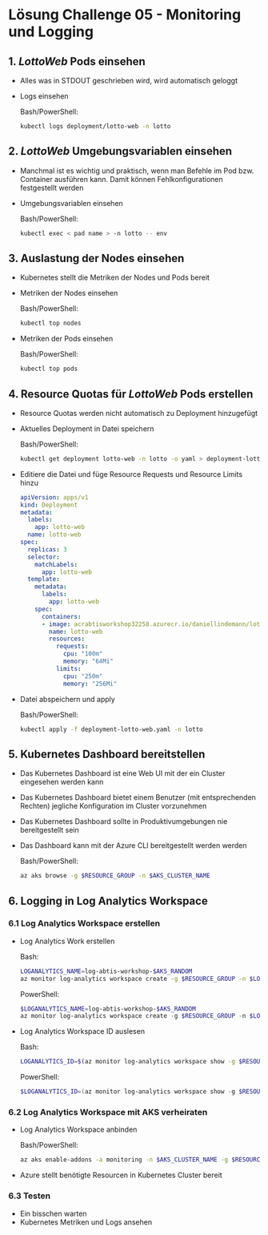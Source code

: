 # Lösung Challenge 05 - Monitoring und Logging

## 1. *LottoWeb* Pods einsehen

- Alles was in STDOUT geschrieben wird, wird automatisch geloggt
- Logs einsehen

    Bash/PowerShell:
    ```bash
    kubectl logs deployment/lotto-web -n lotto
    ```

## 2. *LottoWeb* Umgebungsvariablen einsehen

- Manchmal ist es wichtig und praktisch, wenn man Befehle im Pod bzw. Container ausführen kann. Damit können Fehlkonfigurationen festgestellt werden
- Umgebungsvariablen einsehen

    Bash/PowerShell:
    ```bash
    kubectl exec < pad name > -n lotto -- env
    ```

## 3. Auslastung der Nodes einsehen

- Kubernetes stellt die Metriken der Nodes und Pods bereit
- Metriken der Nodes einsehen

    Bash/PowerShell:
    ```bash
    kubectl top nodes
    ```

- Metriken der Pods einsehen

    Bash/PowerShell:
    ```bash
    kubectl top pods
    ```

## 4. Resource Quotas für *LottoWeb* Pods erstellen

- Resource Quotas werden nicht automatisch zu Deployment hinzugefügt
- Aktuelles Deployment in Datei speichern

    Bash/PowerShell:
    ```bash
    kubectl get deployment lotto-web -n lotto -o yaml > deployment-lotto-web.yaml
    ```

- Editiere die Datei und füge Resource Requests und Resource Limits hinzu

    ```yaml
    apiVersion: apps/v1
    kind: Deployment
    metadata:
      labels:
        app: lotto-web
      name: lotto-web
    spec:
      replicas: 3
      selector:
        matchLabels:
          app: lotto-web
      template:
        metadata:
          labels:
            app: lotto-web
        spec:
          containers:
          - image: acrabtisworkshop32258.azurecr.io/daniellindemann/lotto-web:1.0.0
            name: lotto-web
            resources:
              requests:
                cpu: "100m"
                memory: "64Mi"
              limits:
                cpu: "250m"
                memory: "256Mi"
    ```

- Datei abspeichern und apply

    Bash/PowerShell:
    ```bash
    kubectl apply -f deployment-lotto-web.yaml -n lotto
    ```

## 5. Kubernetes Dashboard bereitstellen

- Das Kubernetes Dashboard ist eine Web UI mit der ein Cluster eingesehen werden kann
- Das Kubernetes Dashboard bietet einem Benutzer (mit entsprechenden Rechten) jegliche Konfiguration im Cluster vorzunehmen
- Das Kubernetes Dashboard sollte in Produktivumgebungen nie bereitgestellt sein
- Das Dashboard kann mit der Azure CLI bereitgestellt werden werden

    Bash/PowerShell:
    ```bash
    az aks browse -g $RESOURCE_GROUP -n $AKS_CLUSTER_NAME
    ```

## 6. Logging in Log Analytics Workspace

### 6.1 Log Analytics Workspace erstellen

- Log Analytics Work erstellen

    Bash:
    ```bash
    LOGANALYTICS_NAME=log-abtis-workshop-$AKS_RANDOM
    az monitor log-analytics workspace create -g $RESOURCE_GROUP -n $LOGANALYTICS_NAME -l northeurope
    ```

    PowerShell:
    ```powershell
    $LOGANALYTICS_NAME=log-abtis-workshop-$AKS_RANDOM
    az monitor log-analytics workspace create -g $RESOURCE_GROUP -n $LOGANALYTICS_NAME -l northeurope
    ```

- Log Analytics Workspace ID auslesen

    Bash:
    ```bash
    LOGANALYTICS_ID=$(az monitor log-analytics workspace show -g $RESOURCE_GROUP -n $LOGANALYTICS_NAME --query 'id' -o tsv)
    ```

    PowerShell:
    ```powershell
    $LOGANALYTICS_ID=(az monitor log-analytics workspace show -g $RESOURCE_GROUP -n $LOGANALYTICS_NAME --query 'id' -o tsv)
    ```

### 6.2 Log Analytics Workspace mit AKS verheiraten

- Log Analytics Workspace anbinden

    Bash/PowerShell:
    ```bash
    az aks enable-addons -a monitoring -n $AKS_CLUSTER_NAME -g $RESOURCE_GROUP --workspace-resource-id $LOGANALYTICS_ID
    ```

- Azure stellt benötigte Resourcen in Kubernetes Cluster bereit

### 6.3 Testen

- Ein bisschen warten
- Kubernetes Metriken und Logs ansehen
